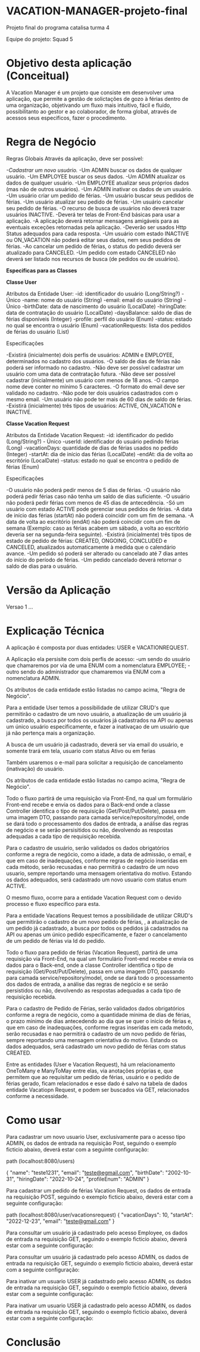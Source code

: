 # VACATION-MANAGER-projeto-final
Projeto final do programa catalisa turma 4

Equipe do projeto: Squad 5

# Objetivo desta aplicação (Conceitual)

A Vacation Manager é um projeto que consiste em desenvolver uma aplicação, 
que permite a gestão de solictações de gozo à férias dentro de uma organização, objetivando um fluxo mais 
intuitivo, fácil e fluído, possibilitanto ao gestor e ao colaborador, de forma global, através de acessos seus especificos,
fazer o procedimento.

# Regra de Negócio

Regras Globais 
 Através da aplicação, deve ser possível:

*-Cadastrar um novo usuário.*
-Um ADMIN buscar os dados de qualquer usuário.
-Um EMPLOYEE buscar os seus dados.
-Um ADMIN atualizar os dados de qualquer usuário.
-Um EMPLOYEE atualizar seus próprios dados (mas não de outros usuários).
-Um ADMIN inativar os dados de um usuário.
-Um usuário criar um pedido de férias.
-Um usuário buscar seus pedidos de férias.
-Um usuário atualizar seu pedido de férias.
-Um usuário cancelar seu pedido de férias.
-O recurso de busca de usuários não deverá trazer usuários INACTIVE.
-Deverá ter telas de Front-End básicas para usar a aplicação.
-A aplicação deverá retornar mensagens amigáveis para as eventuais exceções retornadas pela aplicação.
-Deverão ser usados Http Status adequados para cada resposta.
-Um usuário com estado INACTIVE ou ON_VACATION não poderá editar seus dados, nem seus pedidos de férias.
-Ao cancelar um pedido de férias, o status do pedido deverá ser atualizado para CANCELED.
-Um pedido com estado CANCELED não deverá ser listado nos recursos de busca (de pedidos ou de usuários).

**Especificas para as Classes**

**Classe User**

Atributos da Entidade User:
-id: identificador do usuário (Long/String?) - Único
-name: nome do usuário (String)
-email: email do usuário (String) - Único
-birthDate: data de nascimento do usuário (LocalDate)
-hiringDate: data de contratação do usuário (LocalDate)
-daysBalance: saldo de dias de férias disponíveis (Integer)
-profile: perfil do usuário (Enum)
-status: estado no qual se encontra o usuário (Enum)
-vacationRequests: lista dos pedidos de férias do usuário (List<VacationRequest>)

Especificações

-Existirá (inicialmente) dois perfis de usuários: ADMIN e EMPLOYEE, determinados no cadastro dos usuários.
-O saldo de dias de férias não poderá ser informado no cadastro.
-Não deve ser possível cadastrar um usuário com uma data de contratação futura.
-Não deve ser possível cadastrar (inicialmente) um usuário com menos de 18 anos.
-O campo nome deve conter no mínimo 5 caracteres.
-O formato do email deve ser validado no cadastro.
-Não pode ter dois usuários cadastrados com o mesmo email.
-Um usuário não pode ter mais de 60 dias de saldo de férias.
-Existirá (inicialmente) três tipos de usuários: ACTIVE, ON_VACATION e INACTIVE.

**Classe Vacation Request**

Atributos da Entidade Vacation Request:
-id: identificador do pedido (Long/String?) - Único
-userId: identificador do usuário pedindo férias (Long)
-vacationDays: quantidade de dias de férias usados no pedido (Integer)
-startAt: dia de início das férias (LocalDate)
-endAt: dia de volta ao escritório (LocalDate)
-status: estado no qual se encontra o pedido de férias (Enum)

Especificações

-O usuário não poderá pedir menos de 5 dias de férias.
-O usuário não poderá pedir férias caso não tenha um saldo de dias suficiente.
-O usuário não poderá pedir férias com menos de 45 dias de antecedência.
-Só um usuário com estado ACTIVE pode gerenciar seus pedidos de férias.
-A data de início das férias (startAt) não poderá coincidir com um fim de semana.
-A data de volta ao escritório (endAt) não poderá coincidir com um fim de semana (Exemplo: caso as férias acabem um sábado, a volta ao escritório deveria ser na segunda-feira seguinte).
-Existirá (inicialmente) três tipos de estado de pedido de férias: CREATED, ONGOING, CONCLUDED e CANCELED, atualizados automaticamente à medida que o calendário avance.
-Um pedido só poderá ser alterado ou cancelado até 7 dias antes do início do período de férias.
-Um pedido cancelado deverá retornar o saldo de dias para o usuário.

# Versão da Aplicação

Versao 1 ...

# Explicação Técnica

A aplicação é composta por duas entidades: USER e VACATIONREQUEST.

A Aplicação ela persisite com dois perfis de acesso:
-um sendo do usuário que chamaremos por via de uma ENUM com a nomenclatura EMPLOYEE; 
-outro sendo do administrador que chamaremos via ENUM com a nomenclatura ADMIN.

Os atributos de cada entidade estão listadas no campo acima, "Regra de Negócio".

Para a entidade User temos a possibilidade de utilizar CRUD's que permitirão o cadastro de um novo usuário, a atualização de um
usuário já cadastrado, a busca por todos os usuários já cadastrados na API ou apenas um único usuário especificamente, e fazer a 
inativaçao de um usuário que já não pertença mais a organização.

A busca de um usuário já cadastrado, deverá ser via email do usuário, e somente trará em tela, usuario com status Ativo ou em ferias 

Também usaremos o e-mail para solicitar a requisição de cancelamento (inativação) do usuário.

Os atributos de cada entidade estão listadas no campo acima, "Regra de Negócio".

Todo o fluxo partirá de uma requisição via Front-End, na qual um formulário Front-end recebe e envia os dados para o Back-end 
onde a classe Controller identifica o tipo de requisição (Get/Post/Put/Delete), passa em uma imagem DTO, passando para camada 
service/repository/model, onde se dará todo o processamento dos dados de entrada, a análise das regras de negócio e se serão 
persisitidos ou não, devolvendo as respostas adequadas a cada tipo de requisição recebida.

Para o cadastro de usuário, serão validados os dados obrigatórios conforme a regra de negócio, como a idade, a data de admissão, 
o email, e que em caso de inadequações, conforme regras de negócio inseridas em cada método, serão recusadas e nao permitirá o
cadastro de um novo usuario, sempre reportando uma mensagem orientativa do motivo. Estando os dados adequados, será cadastrado um
novo usuario com status enum ACTIVE.

O mesmo fluxo, ocorre para a entidade Vacation Request com o devido processo e fluxo especifico para esta. 

Para a entidade Vacations Request temos a possibilidade de utilizar CRUD's que permitirão o cadastro de um novo pedido de férias,
, a atualização de um pedido já cadastrado, a busca por todos os pedidos já cadastrados na API ou apenas um único pedido especificamente, 
e fazer o cancelamento de um pedido de férias via Id do pedido.

Todo o fluxo para pedido de férias (Vacation Request), partirá de uma requisição via Front-End, na qual um formulário Front-end 
recebe e envia os dados para o Back-end, onde a classe Controller identifica o tipo de requisição (Get/Post/Put/Delete), passa em uma
imagem DTO, passando para camada service/repository/model, onde se dará todo o processamento dos dados de entrada, a análise das
regras de negócio e se serão persistidos ou não, devolvendo as respostas adequadas a cada tipo de requisição recebida.

Para o cadastro de Pedido de Férias, serão validados dados obrigatórios conforme a regra de negócio, como a quantidade minima de dias 
de férias, o prazo minimo de dias antecedendo ao dia que se quer o inicio de férias e, que em caso de inadequações, conforme regras
inseridas em cada metodo, serão recusadas e nao permitirá o cadastro de um novo pedido de férias, sempre reportando uma mensagem 
orientativa do motivo. Estando os dados adequados, será cadastrado um novo pedido de férias com status CREATED.

Entre as entidades (User e Vacation Request), há um relacionamento OneToMany e ManyToMay entre elas, via anotações próprias e, que 
permitem que ao requisitar um pedido de férias, usuário e o pedido de férias gerado, ficam relacionados e esse dado é salvo na 
tabela de dados entidade Vacatiopn Request, e podem ser buscados via GET, relacionados conforme a necessidade.


# Como usar

Para cadastrar um novo usuario User, exclusivamente para o acesso tipo ADMIN, os dados de entrada na requisição Post, 
seguindo o exemplo ficticio abaixo, deverá estar com a seguinte configuração:

path (localhost:8080/users)

{
"name": "teste1231",
"email": "teste@egmail.com",
"birthDate": "2002-10-31",
"hiringDate": "2022-10-24",
"profileEnum": "ADMIN"
}


Para cadastrar um pedido de férias Vacation Request, os dados de entrada na requisição POST, seguindo o exemplo
ficticio abaixo, deverá estar com a seguinte configuração:

path (localhost:8080/user/vacationsrequest)
{
"vacationDays": 10,
"startAt": "2022-12-23",
"email": "teste@gmail.com"
}


Para consultar um usuário já cadastrado pelo acesso Employee, os dados de entrada na requisição GET, seguindo o exemplo ficticio
abaixo, deverá estar com a seguinte configuração:



Para consultar um usuário já cadastrado pelo acesso ADMIN, os dados de entrada na requisição GET, seguindo o exemplo ficticio
abaixo, deverá estar com a seguinte configuração:




Para inativar um usuario USER já cadastrado pelo acesso ADMIN, os dados de entrada na requisição GET, seguindo o exemplo ficticio
abaixo, deverá estar com a seguinte configuração:


Para inativar um usuario USER já cadastrado pelo acesso ADMIN, os dados de entrada na requisição GET, seguindo o exemplo ficticio
abaixo, deverá estar com a seguinte configuração:


# Conclusão









